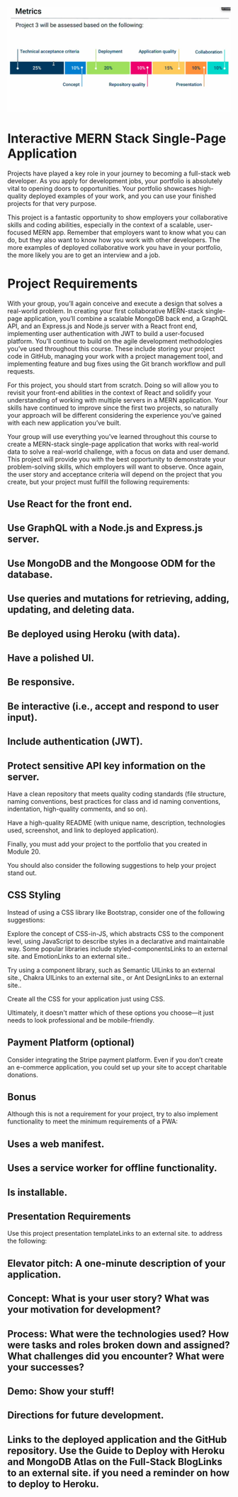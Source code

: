![Metrics](Metrics.jpg)

# Interactive MERN Stack Single-Page Application
Projects have played a key role in your journey to becoming a full-stack web developer. As you apply for development jobs, your portfolio is absolutely vital to opening doors to opportunities. Your portfolio showcases high-quality deployed examples of your work, and you can use your finished projects for that very purpose.

This project is a fantastic opportunity to show employers your collaborative skills and coding abilities, especially in the context of a scalable, user-focused MERN app. Remember that employers want to know what you can do, but they also want to know how you work with other developers. The more examples of deployed collaborative work you have in your portfolio, the more likely you are to get an interview and a job.

# Project Requirements
With your group, you’ll again conceive and execute a design that solves a real-world problem. In creating your first collaborative MERN-stack single-page application, you’ll combine a scalable MongoDB back end, a GraphQL API, and an Express.js and Node.js server with a React front end, implementing user authentication with JWT to build a user-focused platform. You’ll continue to build on the agile development methodologies you’ve used throughout this course. These include storing your project code in GitHub, managing your work with a project management tool, and implementing feature and bug fixes using the Git branch workflow and pull requests.

For this project, you should start from scratch. Doing so will allow you to revisit your front-end abilities in the context of React and solidify your understanding of working with multiple servers in a MERN application. Your skills have continued to improve since the first two projects, so naturally your approach will be different considering the experience you’ve gained with each new application you’ve built.

Your group will use everything you’ve learned throughout this course to create a MERN-stack single-page application that works with real-world data to solve a real-world challenge, with a focus on data and user demand. This project will provide you with the best opportunity to demonstrate your problem-solving skills, which employers will want to observe. Once again, the user story and acceptance criteria will depend on the project that you create, but your project must fulfill the following requirements:

## Use React for the front end.

## Use GraphQL with a Node.js and Express.js server.

## Use MongoDB and the Mongoose ODM for the database.

## Use queries and mutations for retrieving, adding, updating, and deleting data.

## Be deployed using Heroku (with data).

## Have a polished UI.

## Be responsive.

## Be interactive (i.e., accept and respond to user input).

## Include authentication (JWT).

## Protect sensitive API key information on the server.

Have a clean repository that meets quality coding standards (file structure, naming conventions, best practices for class and id naming conventions, indentation, high-quality comments, and so on).

Have a high-quality README (with unique name, description, technologies used, screenshot, and link to deployed application).

Finally, you must add your project to the portfolio that you created in Module 20.

You should also consider the following suggestions to help your project stand out.

## CSS Styling
Instead of using a CSS library like Bootstrap, consider one of the following suggestions:

Explore the concept of CSS-in-JS, which abstracts CSS to the component level, using JavaScript to describe styles in a declarative and maintainable way. Some popular libraries include styled-componentsLinks to an external site. and EmotionLinks to an external site..

Try using a component library, such as Semantic UILinks to an external site., Chakra UILinks to an external site., or Ant DesignLinks to an external site..

Create all the CSS for your application just using CSS.

Ultimately, it doesn't matter which of these options you choose—it just needs to look professional and be mobile-friendly.

## Payment Platform (optional)
Consider integrating the Stripe payment platform. Even if you don’t create an e-commerce application, you could set up your site to accept charitable donations.

## Bonus
Although this is not a requirement for your project, try to also implement functionality to meet the minimum requirements of a PWA:

## Uses a web manifest.

## Uses a service worker for offline functionality.

## Is installable.

## Presentation Requirements
Use this project presentation templateLinks to an external site. to address the following:

## Elevator pitch: A one-minute description of your application.

## Concept: What is your user story? What was your motivation for development?

## Process: What were the technologies used? How were tasks and roles broken down and assigned? What challenges did you encounter? What were your successes?

## Demo: Show your stuff!

## Directions for future development.

## Links to the deployed application and the GitHub repository. Use the Guide to Deploy with Heroku and MongoDB Atlas on the Full-Stack BlogLinks to an external site. if you need a reminder on how to deploy to Heroku.
